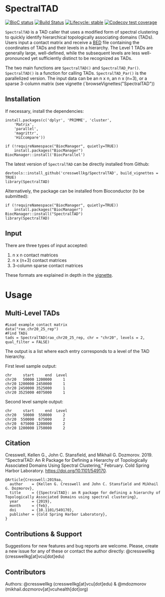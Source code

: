 # SpectralTAD
<!-- badges: start -->
  [![BioC status](http://www.bioconductor.org/shields/build/release/bioc/SpectralTAD.svg)](https://bioconductor.org/checkResults/release/bioc-LATEST/SpectralTAD)
  [![Build Status](https://travis-ci.org/cresswellkg/SpectralTAD.svg?branch=master)](https://travis-ci.org/cresswellkg/SpectralTAD)
[![Lifecycle: stable](https://img.shields.io/badge/lifecycle-stable-brightgreen.svg)](https://www.tidyverse.org/lifecycle/#stable)
[![Codecov test coverage](https://codecov.io/gh/cresswellkg/SpectralTAD/branch/master/graph/badge.svg)](https://codecov.io/gh/cresswellkg/SpectralTAD?branch=master)
<!-- badges: end -->


`SpectralTAD` is a TAD caller that uses a modified form of spectral clustering 
to quickly identify hierarchical topologically associating domains (TADs). 
Users input a contact matrix and receive a [BED](https://genome.ucsc.edu/FAQ/FAQformat.html#format1) file 
containing the coordinates of TADs and their levels in a hierarchy.
The Level 1 TADs are generally large, well-defined, while the subsequent levels
are less well-pronounced yet sufficiently distinct to be recognized as TADs.

The two main functions are `SpectralTAD()` and `SpectralTAD_Par()`. 
`SpectralTAD()` is a function for calling TADs. `SpectralTAD_Par()` 
is the parallelized version. The input data can be an n x n, 
an n x (n+3), or a sparse 3-column matrix (see vignette (`browseVignettes("SpectralTAD"))

## Installation

If necessary, install the dependencies:

```
install.packages(c('dplyr', 'PRIMME', 'cluster',
    'Matrix',
    'parallel',
    'magrittr',
    'HiCcompare'))

if (!requireNamespace("BiocManager", quietly=TRUE))
    install.packages("BiocManager")
BiocManager::install('BiocParallel')
```


The latest version of `SpectralTAD` can be directly installed from Github:

```
devtools::install_github('cresswellkg/SpectralTAD', build_vignettes = TRUE)
library(SpectralTAD)
```

Alternatively, the package can be installed from Bioconductor (to be submitted):

```
if (!requireNamespace("BiocManager", quietly=TRUE))
    install.packages("BiocManager")
BiocManager::install("SpectralTAD")
library(SpectralTAD)
```

## Input

There are three types of input accepted:

1. n x n contact matrices
2. n x (n+3) contact matrices
3. 3-column sparse contact matrices

These formats are explained in depth in the [vignette](vignettes/SpectralTAD.Rmd).

# Usage

## Multi-Level TADs

```
#Load example contact matrix
data("rao_chr20_25_rep")
#Find TADs
tads = SpectralTAD(rao_chr20_25_rep, chr = "chr20", levels = 2, qual_filter = FALSE)
```

The output is a list where each entry corresponds to a level of the TAD hierarchy.

First level sample output:

```
chr     start     end  Level
chr20   50000 1200000     1
chr20 1200000 2450000     1
chr20 2450000 3525000     1
chr20 3525000 4075000     1
```

Second level sample output:

```
chr     start     end  Level
chr20   50000  550000     2
chr20  550000  675000     2
chr20  675000 1200000     2
chr20 1200000 1750000     2
```

## Citation

Cresswell, Kellen G., John C. Stansfield, and Mikhail G. Dozmorov. 2019. “SpectralTAD: An R Package for Defining a Hierarchy of Topologically Associated Domains Using Spectral Clustering,” February. Cold Spring Harbor Laboratory. https://doi.org/10.1101/549170.

```
@Article{Cresswell:2019aa,
  author    = {Kellen G. Cresswell and John C. Stansfield and Mikhail G. Dozmorov},
  title     = {{SpectralTAD}: an R package for defining a hierarchy of Topologically Associated Domains using spectral clustering},
  year      = {2019},
  month     = {feb},
  doi       = {10.1101/549170},
  publisher = {Cold Spring Harbor Laboratory},
}
```

## Contributions & Support

Suggestions for new features and bug reports are welcome. Please, create a new 
issue for any of these or contact the author directly: 
@cresswellkg (cresswellkg[at]vcu[dot]edu)

## Contributors

Authors: @cresswellkg (cresswellkg[at]vcu[dot]edu) & @mdozmorov (mikhail.dozmorov[at]vcuhealth[dot]org)
